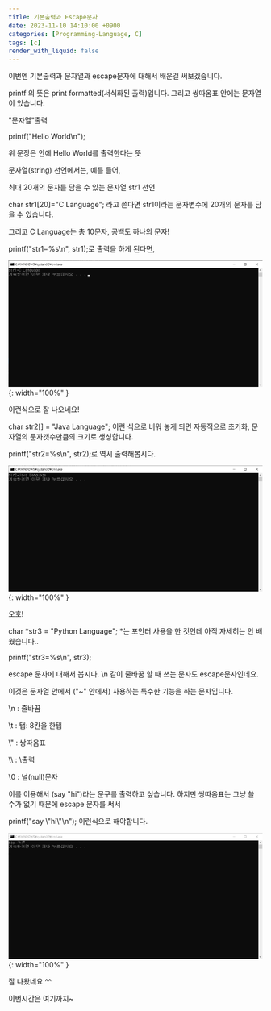 ```yaml
---
title: 기본출력과 Escape문자
date: 2023-11-10 14:10:00 +0900
categories: [Programming-Language, C]
tags: [c]
render_with_liquid: false
---
```


이번엔 기본출력과 문자열과 escape문자에 대해서 배운걸 써보겠습니다.

printf 의 뜻은 print formatted(서식화된 출력)입니다. 그리고 쌍따옴표 안에는 문자열이 있습니다.

"문자열"출력

printf("Hello World\\n");

위 문장은 안에 Hello World를 출력한다는 뜻

문자열(string) 선언에서는, 예를 들어,

최대 20개의 문자를 담을 수 있는 문자열 str1 선언

char str1\[20\]="C Language"; 라고 쓴다면 str1이라는 문자변수에 20개의 문자를 담을 수 있습니다.

그리고 C Language는 총 10문자, 공백도 하나의 문자!

printf("str1=%s\\n", str1);로 출력을 하게 된다면,

![Desktop View](/assets/img/Programming-Language/C/Print-Escape/1.png){: width="100%" }

이런식으로 잘 나오네요!

char str2\[\] = "Java Language"; 이런 식으로 비워 놓게 되면 자동적으로 초기화, 문자열의 문자갯수만큼의 크기로 생성합니다.

printf("str2=%s\\n", str2);로 역시 출력해봅시다.

![Desktop View](/assets/img/Programming-Language/C/Print-Escape/2.png){: width="100%" }

오호!

char \*str3 = "Python Language"; \*는 포인터 사용을 한 것인데 아직 자세히는 안 배웠습니다..

printf("str3=%s\\n", str3);

escape 문자에 대해서 봅시다. \\n 같이 줄바꿈 할 때 쓰는 문자도 escape문자인데요.

이것은 문자열 안에서 ("~" 안에서) 사용하는 특수한 기능을 하는 문자입니다.

\\n : 줄바꿈

\\t : 탭: 8칸을 한탭

\\" : 쌍따옴표

\\\\ : \\출력

\\0 : 널(null)문자

이를 이용해서 (say "hi")라는 문구를 출력하고 싶습니다. 하지만 쌍따옴표는 그냥 쓸 수가 없기 때문에 escape 문자를 써서

printf("say \\"hi\\"\\n"); 이런식으로 해야합니다.

![Desktop View](/assets/img/Programming-Language/C/Print-Escape/3.png){: width="100%" }

잘 나왔네요 ^^

이번시간은 여기까지~
